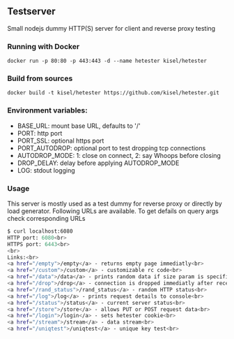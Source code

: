 Testserver
----------

Small nodejs dummy HTTP(S) server for client and reverse proxy testing

### Running with Docker

    docker run -p 80:80 -p 443:443 -d --name hetester kisel/hetester

### Build from sources

    docker build -t kisel/hetester https://github.com/kisel/hetester.git


### Environment variables:

- BASE_URL: mount base URL, defaults to '/'
- PORT: http port
- PORT_SSL: optional https port
- PORT_AUTODROP: optional port to test dropping tcp connections
- AUTODROP_MODE: 1: close on connect, 2: say Whoops before closing
- DROP_DELAY: delay before applying AUTODROP_MODE
- LOG: stdout logging


### Usage
This server is mostly used as a test dummy for reverse proxy or directly by load generator.
Following URLs are available. To get defails on query args check corresponding URLs

```bash
$ curl localhost:6080
HTTP port: 6080<br>
HTTPS port: 6443<br>
<br>
Links:<br>
<a href="/empty">/empty</a> - returns empty page immediatly<br>
<a href="/custom">/custom</a> - customizable rc code<br>
<a href="/data">/data</a> - prints random data if size param is specified<br>
<a href="/drop">/drop</a> - connection is dropped immediatly after receiving request to this page<br>
<a href="/rand_status">/rand_status</a> - random HTTP status<br>
<a href="/log">/log</a> - prints request details to console<br>
<a href="/status">/status</a> - current server status<br>
<a href="/store">/store</a> - allows PUT or POST request data<br>
<a href="/login">/login</a> - sets hetester cookie<br>
<a href="/stream">/stream</a> - data stream<br>
<a href="/uniqtest">/uniqtest</a> - unique key test<br>
```

